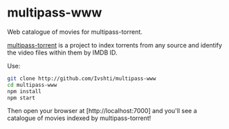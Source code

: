 # multipass-www

Web catalogue of movies for multipass-torrent.

[multipass-torrent](http://github.com/Ivshti/multipass-torrent) is a project to index torrents from any source and identify the video files within them by IMDB ID.

Use:
```bash
git clone http://github.com/Ivshti/multipass-www
cd multipass-www 
npm install
npm start
```

Then open your browser at [http://localhost:7000] and you'll see a catalogue of movies indexed by multipass-torrent!
